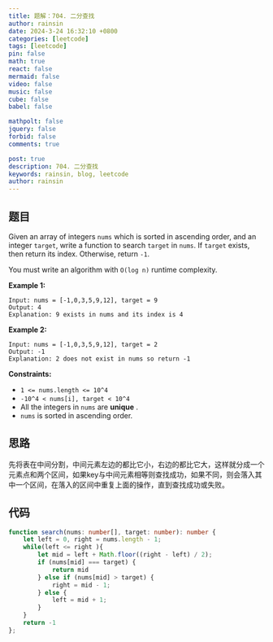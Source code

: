 ```yaml
---
title: 题解：704. 二分查找
author: rainsin
date: 2024-3-24 16:32:10 +0800
categories: [leetcode]
tags: [leetcode]
pin: false
math: true
react: false
mermaid: false
video: false
music: false
cube: false
babel: false

mathpolt: false
jquery: false
forbid: false
comments: true

post: true
description: 704. 二分查找
keywords: rainsin, blog, leetcode
author: rainsin
---
```


## 题目

Given an array of integers `nums` which is sorted in ascending order, and an integer `target`, write a function to search `target` in `nums`. If `target` exists, then return its index. Otherwise, return `-1`.

You must write an algorithm with `O(log n)` runtime complexity.

**Example 1:** 

```
Input: nums = [-1,0,3,5,9,12], target = 9
Output: 4
Explanation: 9 exists in nums and its index is 4
```

**Example 2:** 

```
Input: nums = [-1,0,3,5,9,12], target = 2
Output: -1
Explanation: 2 does not exist in nums so return -1
```

**Constraints:** 

- `1 <= nums.length <= 10^4`
- `-10^4 < nums[i], target < 10^4`
- All the integers in `nums` are **unique** .
- `nums` is sorted in ascending order.

## 思路

先将表在中间分割，中间元素左边的都比它小，右边的都比它大，这样就分成一个元素点和两个区间，如果key与中间元素相等则查找成功，如果不同，则会落入其中一个区间，在落入的区间中重复上面的操作，直到查找成功或失败。

## 代码

```typescript
function search(nums: number[], target: number): number {
    let left = 0, right = nums.length - 1;
    while(left <= right ){
        let mid = left + Math.floor((right - left) / 2);
        if (nums[mid] === target) {
            return mid
        } else if (nums[mid] > target) {
            right = mid - 1;
        } else {
            left = mid + 1;
        }
    }
    return -1
};
```
